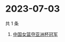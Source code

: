 # 2023-07-03

共 1 条

<!-- BEGIN ZHIHUSEARCH -->
<!-- 最后更新时间 Mon Jul 03 2023 02:10:57 GMT+0800 (China Standard Time) -->
1. [中国女篮夺亚洲杯冠军](https://www.zhihu.com/search?q=中国女篮夺亚洲杯冠军)
<!-- END ZHIHUSEARCH -->
